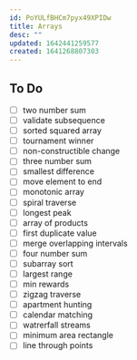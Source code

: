 ```yaml
---
id: PoYULfBHCm7pyx49XPIDw
title: Arrays
desc: ""
updated: 1642441259577
created: 1641268807303
---
```


## To Do

- [ ] two number sum
- [ ] validate subsequence
- [ ] sorted squared array
- [ ] tournament winner
- [ ] non-constructible change
- [ ] three number sum
- [ ] smallest difference
- [ ] move element to end
- [ ] monotonic array
- [ ] spiral traverse
- [ ] longest peak
- [ ] array of products
- [ ] first duplicate value
- [ ] merge overlapping intervals
- [ ] four number sum
- [ ] subarray sort
- [ ] largest range
- [ ] min rewards
- [ ] zigzag traverse
- [ ] apartment hunting
- [ ] calendar matching
- [ ] watrerfall streams
- [ ] minimum area rectangle
- [ ] line through points
